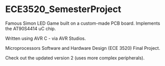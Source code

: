 ECE3520_SemesterProject
=======================

Famous Simon LED Game built on a custom-made PCB board. 
Implements the AT90S4414 uC chip.

Written using AVR C - via AVR Studios.

Microprocessors Software and Hardware Design (ECE 3520) Final Project.


Check out the updated version 2 (uses more complex peripherals).
